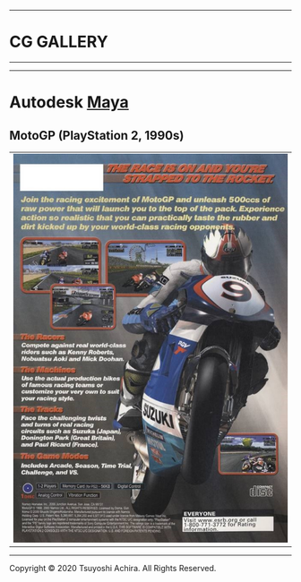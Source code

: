 ----
# CG GALLERY
----

----
# Autodesk [Maya](https://www.autodesk.com/products/maya) 

## MotoGP (PlayStation 2, 1990s)

|   |
|---|
|<img src="MotoGP.jpg" width="512">|


----
Copyright © 2020 Tsuyoshi Achira. All Rights Reserved.